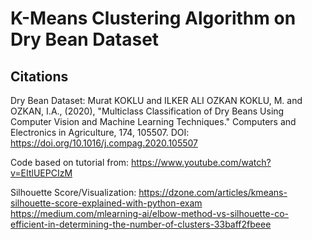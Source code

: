 # K-Means Clustering Algorithm on Dry Bean Dataset

## Citations
Dry Bean Dataset: 
Murat KOKLU and ILKER ALI OZKAN
KOKLU, M. and OZKAN, I.A., (2020), "Multiclass Classification of Dry Beans Using Computer Vision and Machine Learning Techniques." Computers and Electronics in Agriculture, 174, 105507. DOI: https://doi.org/10.1016/j.compag.2020.105507

Code based on tutorial from:
https://www.youtube.com/watch?v=EItlUEPCIzM

Silhouette Score/Visualization:
https://dzone.com/articles/kmeans-silhouette-score-explained-with-python-exam
https://medium.com/mlearning-ai/elbow-method-vs-silhouette-co-efficient-in-determining-the-number-of-clusters-33baff2fbeee
